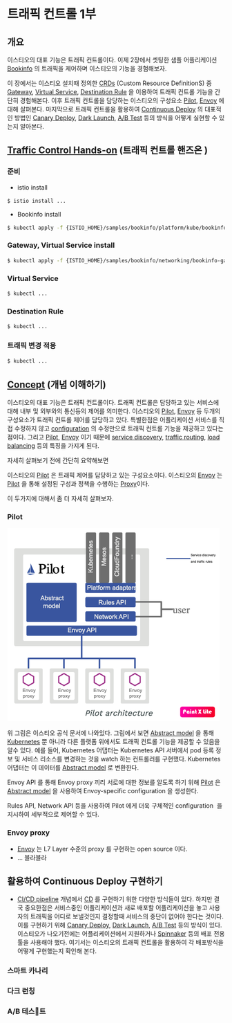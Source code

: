 # 트래픽 컨트롤 1부

## 개요

이스티오의 대표 기능은 트래픽 컨트롤이다. 이제 2장에서 셋팅한 샘플 어플리케이션 [Bookinfo]() 의 트래픽을 제어하며 이스티오의 기능을 경험해보자.

이 장에서는 이스티오 설치때 정의한 [CRDs]() (Custom Resource DefinitionS) 중 [Gateway](), [Virtual Service](), [Destination Rule]() 을 이용하여 트래픽 컨트롤 기능을 간단히 경험해본다. 이후 트래픽 컨트롤을 담당하는 이스티오의 구성요소 [Pilot](), [Envoy]() 에 대해 살펴본다. 마지막으로 트래픽 컨트롤을 활용하여 [Continuous Deploy]() 의 대표적인 방법인 [Canary Deploy](), [Dark Launch](), [A/B Test]() 등의 방식을 어떻게 실현할 수 있는지 알아본다.

## [Traffic Control Hands-on]() (트래픽 컨트롤 핸즈온 )

### 준비

* istio install

```bash
$ istio install ...
```

* Bookinfo install

```bash
$ kubectl apply -f {ISTIO_HOME}/samples/bookinfo/platform/kube/bookinfo.yaml
```

### Gateway, Virtual Service install

```bash
$ kubectl apply -f {ISTIO_HOME}/samples/bookinfo/networking/bookinfo-gateway.yaml
```

### Virtual Service

```bash
$ kubectl ...
```

### Destination Rule

```bash
$ kubectl ...
```

### 트래픽 변경 적용

```bash
$ kubectl ...
```

## [Concept]() (개념 이해하기)

이스티오의 대표 기능은 트래픽 컨트롤이다. 트래픽 컨트롤은 담당하고 있는 서비스에 대해 내부 및 외부와의 통신등의 제어를 의미한다. 이스티오의 [Pilot](), [Envoy]() 등 두개의 구성요소가 트래픽 컨트롤 제어를 담당하고 있다. 특별한점은 어플리케이션 서비스를 직접 수정하지 않고 [configuration]() 의 수정만으로 트래픽 컨트롤 기능을 제공하고 있다는 점이다. 그리고 [Pilot](), [Envoy]() 이기 때문에 [service discovery](), [traffic routing](), [load balancing]() 등의 특징을 가지게 된다.

자세히 살펴보기 전에 간단히 요약해보면

이스티오의 [Pilot]() 은 트래픽 제어를 담당하고 있는 구성요소이다.
이스티오의 [Envoy]() 는 [Pilot]() 을 통해 설정된 구성과 정책을 수행하는 [Proxy]()이다.

이 두가지에 대해서 좀 더 자세히 살펴보자.

### Pilot

![pilot architecture](./pilot_architecture.png)

위 그림은 이스티오 공식 문서에 나와있다. 그림에서 보면 [Abstract model]() 을 통해 [Kubernetes]() 뿐 아니라 다른 플랫폼 위에서도 트래픽 컨트롤 기능을 제공할 수 있음을 알수 있다.
예를 들어, Kubernetes 어댑터는 Kubernetes API 서버에서 pod 등록 정보 및 서비스 리소스를 변경하는 것을 watch 하는 컨트롤러를 구현했다. Kubernetes 어댑터는 이 데이터를 [Abstract model]() 로 변환한다.

Envoy API 를 통해 Envoy proxy 끼리 서로에 대한 정보를 알도록 하기 위해 [Pilot]() 은 [Abstract model]() 을 사용하여 Envoy-specific configuration 을 생성한다.

Rules API, Network API 등을 사용하여 Pilot 에게 더욱 구체적인 configuration  을 지시하여 세부적으로 제어할 수 있다.

### Envoy proxy

* [Envoy]() 는 L7 Layer 수준의 proxy 를 구현하는 open source 이다.
* ... 블라블라

## 활용하여 Continuous Deploy 구현하기

* [CI/CD pipeline]() 개념에서 [CD]() 를 구현하기 위한 다양한 방식들이 있다. 하지만 결국 중요한점은 서비스중인 어플리케이션과 새로 배포할 어플리케이션을 놓고 사용자의 트래픽을 어디로 보낼것인지 결정할때 서비스의 중단이 없어야 한다는 것이다. 이를 구현하기 위해 [Canary Deploy](), [Dark Launch](), [A/B Test]() 등의 방식이 있다. 이스티오가 나오기전에는 어플리케이션에서 지원하거나 [Spinnaker]() 등의 배포 전용 툴을 사용해야 했다. 여기서는 이스티오의 트래픽 컨트롤을 활용하여 각 배포방식을 어떻게 구현했는지 확인해 본다.

### 스마트 카나리

### 다크 런칭

### A/B 테스트